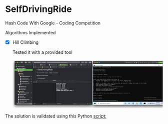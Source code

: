 # SelfDrivingRide

Hash Code With Google - Coding Competition

Algorithms Implemented

-   [x] Hill Climbing

    Tested it with a provided tool

    ![Image](SelfDrivingRide/Assets/Images/hill_climbing_testing_tool.png?raw=true "Title")

The solution is validated using this Python [script:](https://github.com/PicoJr/2018-hashcode-score)
